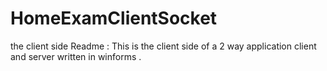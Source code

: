 # HomeExamClientSocket
the client side
Readme :
This is the client side of a 2 way application client and server
written in winforms .

